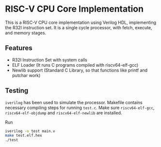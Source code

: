 # RISC-V CPU Core Implementation

This is a RISC-V CPU core implementation using Verilog HDL, implementing the R32I instruction set. It is a single cycle processor, with fetch, execute, and memory stages.

## Features

- R32I Instruction Set with system calls
- ELF Loader (It runs C programs compiled with riscv64-elf-gcc)
- Newlib support (Standard C Library, so that functions like printf and putchar work)

## Testing

`iverilog` has been used to simulate the processor. Makefile contains necessary compiling steps for running `test.c`. Make sure `riscv64-elf-gcc`, `riscv64-elf-objdump` and `riscv64-elf-newlib` are installed.

Run

```bash
iverilog -o test main.v
make test.elf.hex
./test
```
